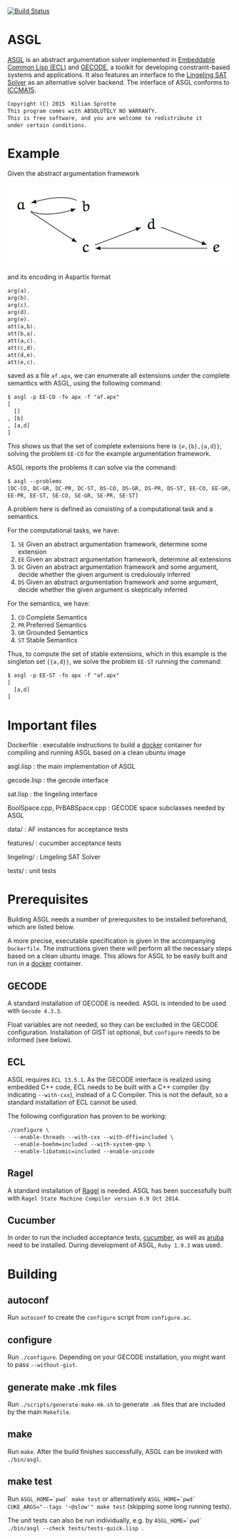 [![Build Status](https://travis-ci.org/kisp/asgl.svg?branch=master)](https://travis-ci.org/kisp/asgl)

# ASGL

[ASGL](https://github.com/kisp/asgl#asgl) is an abstract argumentation
solver implemented in
[Embeddable Common Lisp (ECL)](http://cliki.net/ecl) and
[GECODE](http://www.gecode.org/), a toolkit for developing
constraint-based systems and applications. It also features an
interface to the [Lingeling SAT Solver](http://fmv.jku.at/lingeling/)
as an alternative solver backend.  The interface of ASGL conforms to
[ICCMA15](http://argumentationcompetition.org/2015/rules.html).

    Copyright (C) 2015  Kilian Sprotte
    This program comes with ABSOLUTELY NO WARRANTY.
    This is free software, and you are welcome to redistribute it
    under certain conditions.
    
# Example

Given the abstract argumentation framework

![Graph of example AF](af.png)

and its encoding in Aspartix format

```
arg(a).
arg(b).
arg(c).
arg(d).
arg(e).
att(a,b).
att(b,a).
att(a,c).
att(c,d).
att(d,e).
att(e,c).
```

saved as a file ```af.apx```, we can enumerate all extensions
under the complete semantics with ASGL, using the following command:

```
$ asgl -p EE-CO -fo apx -f "af.apx"
[
  []
, [b]
, [a,d]
]
```

This shows us that the set of complete extensions here is ```{∅,{b},{a,d}}```, solving
the problem ```EE-CO``` for the example argumentation framework.

ASGL reports the problems it can solve via the command:

```
$ asgl --problems
[DC-CO, DC-GR, DC-PR, DC-ST, DS-CO, DS-GR, DS-PR, DS-ST, EE-CO, EE-GR, EE-PR, EE-ST, SE-CO, SE-GR, SE-PR, SE-ST]
```

A problem here is defined as consisting of a computational task and a semantics.

For the computational tasks, we have:

1. ```SE``` Given an abstract argumentation framework, determine some extension
2. ```EE``` Given an abstract argumentation framework, determine all extensions
3. ```DC``` Given an abstract argumentation framework and some argument, decide whether the given argument is credulously inferred
4. ```DS``` Given an abstract argumentation framework and some argument, decide whether the given argument is skeptically inferred

For the semantics, we have:

1.    ```CO``` Complete Semantics
2.    ```PR``` Preferred Semantics
3.    ```GR``` Grounded Semantics
4.    ```ST``` Stable Semantics


Thus, to compute the set of stable extensions, which in this
example is the singleton set ```{{a,d}}```, we solve the problem ```EE-ST``` running the command:

```
$ asgl -p EE-ST -fo apx -f "af.apx"
[
  [a,d]
]
```

# Important files

Dockerfile
: executable instructions to build a [docker](https://www.docker.com/)
container for compiling and running ASGL based on a clean ubuntu image

asgl.lisp
: the main implementation of ASGL

gecode.lisp
: the gecode interface

sat.lisp
: the lingeling interface

BoolSpace.cpp, PrBABSpace.cpp
: GECODE space subclasses needed by ASGL

data/
: AF instances for acceptance tests

features/
: cucumber acceptance tests

lingeling/
: Lingeling SAT Solver

tests/
: unit tests


# Prerequisites

Building ASGL needs a number of prerequisites to be installed
beforehand, which are listed below.

A more precise, executable specification is given in the accompanying
```Dockerfile```. The instructions given there will perform all the
necessary steps based on a clean ubuntu image. This allows for ASGL to
be easily built and run in a [docker](https://www.docker.com/)
container.

## GECODE

A standard installation of GECODE is needed. ASGL is intended to be
used with ```Gecode 4.3.3```.

Float variables are not needed, so they can be excluded in the GECODE
configuration. Installation of GIST ist optional, but ```configure``` needs
to be informed (see below).

## ECL

ASGL requires ```ECL 13.5.1```. As the GECODE interface is realized
using embedded C++ code, ECL needs to be built with a C++ compiler (by
indicating ```--with-cxx```), instead of a C Compiler. This is not the
default, so a standard installation of ECL cannot be used.

The following configuration has proven to be working:
```
./configure \
  --enable-threads --with-cxx --with-dffi=included \
  --enable-boehm=included --with-system-gmp \
  --enable-libatomic=included --enable-unicode
```

## Ragel

A standard installation of
[Ragel](https://en.wikipedia.org/wiki/Ragel) is needed. ASGL has been
successfully built with ```Ragel State Machine Compiler version 6.9
Oct 2014```.

## Cucumber

In order to run the included acceptance tests,
[cucumber](https://cucumber.io/), as well as
[aruba](https://github.com/cucumber/aruba) need to be
installed. During development of ASGL, ```Ruby 1.9.3``` was used.

# Building

## autoconf

Run `autoconf` to create the `configure` script from `configure.ac`.

## configure

Run `./configure`. Depending on your GECODE installation, you might want to pass `--without-gist`.

## generate make .mk files

Run `./scripts/generate-make-mk.sh` to generate ```.mk``` files that
are included by the main ```Makefile```.

## make

Run `make`. After the build finishes successfully, ASGL can be invoked
with ```./bin/asgl```.

## make test

Run ```ASGL_HOME=`pwd` make test``` or alternatively
```ASGL_HOME=`pwd` CUKE_ARGS="--tags '~@slow'" make test``` (skipping
some long running tests).

The unit tests can also be run individually, e.g. by
```ASGL_HOME=`pwd` ./bin/asgl --check tests/tests-quick.lisp ```.
